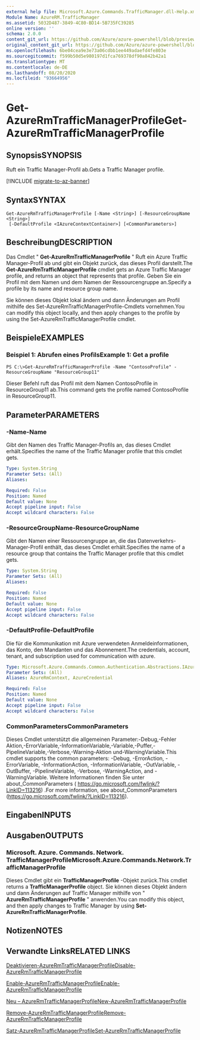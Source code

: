 ```yaml
---
external help file: Microsoft.Azure.Commands.TrafficManager.dll-Help.xml
Module Name: AzureRM.TrafficManager
ms.assetid: 5032D487-3849-4C80-BD14-5B735FC39285
online version: ''
schema: 2.0.0
content_git_url: https://github.com/Azure/azure-powershell/blob/preview/src/ResourceManager/TrafficManager/Commands.TrafficManager2/help/Get-AzureRmTrafficManagerProfile.md
original_content_git_url: https://github.com/Azure/azure-powershell/blob/preview/src/ResourceManager/TrafficManager/Commands.TrafficManager2/help/Get-AzureRmTrafficManagerProfile.md
ms.openlocfilehash: 6be04cea9e3e73a06cdbb1ee449adaefd4fe803e
ms.sourcegitcommit: f599b50d5e980197d1fca769378df90a842b42a1
ms.translationtype: MT
ms.contentlocale: de-DE
ms.lasthandoff: 08/20/2020
ms.locfileid: "93664956"
---
```

# <span data-ttu-id="2e9e9-101">Get-AzureRmTrafficManagerProfile</span><span class="sxs-lookup"><span data-stu-id="2e9e9-101">Get-AzureRmTrafficManagerProfile</span></span>

## <span data-ttu-id="2e9e9-102">Synopsis</span><span class="sxs-lookup"><span data-stu-id="2e9e9-102">SYNOPSIS</span></span>
<span data-ttu-id="2e9e9-103">Ruft ein Traffic Manager-Profil ab.</span><span class="sxs-lookup"><span data-stu-id="2e9e9-103">Gets a Traffic Manager profile.</span></span>

[!INCLUDE [migrate-to-az-banner](../../includes/migrate-to-az-banner.md)]

## <span data-ttu-id="2e9e9-104">Syntax</span><span class="sxs-lookup"><span data-stu-id="2e9e9-104">SYNTAX</span></span>

```
Get-AzureRmTrafficManagerProfile [-Name <String>] [-ResourceGroupName <String>]
 [-DefaultProfile <IAzureContextContainer>] [<CommonParameters>]
```

## <span data-ttu-id="2e9e9-105">Beschreibung</span><span class="sxs-lookup"><span data-stu-id="2e9e9-105">DESCRIPTION</span></span>
<span data-ttu-id="2e9e9-106">Das Cmdlet " **Get-AzureRmTrafficManagerProfile** " Ruft ein Azure Traffic Manager-Profil ab und gibt ein Objekt zurück, das dieses Profil darstellt.</span><span class="sxs-lookup"><span data-stu-id="2e9e9-106">The **Get-AzureRmTrafficManagerProfile** cmdlet gets an Azure Traffic Manager profile, and returns an object that represents that profile.</span></span>
<span data-ttu-id="2e9e9-107">Geben Sie ein Profil mit dem Namen und dem Namen der Ressourcengruppe an.</span><span class="sxs-lookup"><span data-stu-id="2e9e9-107">Specify a profile by its name and resource group name.</span></span>

<span data-ttu-id="2e9e9-108">Sie können dieses Objekt lokal ändern und dann Änderungen am Profil mithilfe des Set-AzureRmTrafficManagerProfile-Cmdlets vornehmen.</span><span class="sxs-lookup"><span data-stu-id="2e9e9-108">You can modify this object locally, and then apply changes to the profile by using the Set-AzureRmTrafficManagerProfile cmdlet.</span></span>

## <span data-ttu-id="2e9e9-109">Beispiele</span><span class="sxs-lookup"><span data-stu-id="2e9e9-109">EXAMPLES</span></span>

### <span data-ttu-id="2e9e9-110">Beispiel 1: Abrufen eines Profils</span><span class="sxs-lookup"><span data-stu-id="2e9e9-110">Example 1: Get a profile</span></span>
```
PS C:\>Get-AzureRmTrafficManagerProfile -Name "ContosoProfile" -ResourceGroupName "ResourceGroup11"
```

<span data-ttu-id="2e9e9-111">Dieser Befehl ruft das Profil mit dem Namen ContosoProfile in ResourceGroup11 ab.</span><span class="sxs-lookup"><span data-stu-id="2e9e9-111">This command gets the profile named ContosoProfile in ResourceGroup11.</span></span>

## <span data-ttu-id="2e9e9-112">Parameter</span><span class="sxs-lookup"><span data-stu-id="2e9e9-112">PARAMETERS</span></span>

### <span data-ttu-id="2e9e9-113">-Name</span><span class="sxs-lookup"><span data-stu-id="2e9e9-113">-Name</span></span>
<span data-ttu-id="2e9e9-114">Gibt den Namen des Traffic Manager-Profils an, das dieses Cmdlet erhält.</span><span class="sxs-lookup"><span data-stu-id="2e9e9-114">Specifies the name of the Traffic Manager profile that this cmdlet gets.</span></span>

```yaml
Type: System.String
Parameter Sets: (All)
Aliases: 

Required: False
Position: Named
Default value: None
Accept pipeline input: False
Accept wildcard characters: False
```

### <span data-ttu-id="2e9e9-115">-ResourceGroupName</span><span class="sxs-lookup"><span data-stu-id="2e9e9-115">-ResourceGroupName</span></span>
<span data-ttu-id="2e9e9-116">Gibt den Namen einer Ressourcengruppe an, die das Datenverkehrs-Manager-Profil enthält, das dieses Cmdlet erhält.</span><span class="sxs-lookup"><span data-stu-id="2e9e9-116">Specifies the name of a resource group that contains the Traffic Manager profile that this cmdlet gets.</span></span>

```yaml
Type: System.String
Parameter Sets: (All)
Aliases: 

Required: False
Position: Named
Default value: None
Accept pipeline input: False
Accept wildcard characters: False
```

### <span data-ttu-id="2e9e9-117">-DefaultProfile</span><span class="sxs-lookup"><span data-stu-id="2e9e9-117">-DefaultProfile</span></span>
<span data-ttu-id="2e9e9-118">Die für die Kommunikation mit Azure verwendeten Anmeldeinformationen, das Konto, den Mandanten und das Abonnement.</span><span class="sxs-lookup"><span data-stu-id="2e9e9-118">The credentials, account, tenant, and subscription used for communication with azure.</span></span>

```yaml
Type: Microsoft.Azure.Commands.Common.Authentication.Abstractions.IAzureContextContainer
Parameter Sets: (All)
Aliases: AzureRmContext, AzureCredential

Required: False
Position: Named
Default value: None
Accept pipeline input: False
Accept wildcard characters: False
```

### <span data-ttu-id="2e9e9-119">CommonParameters</span><span class="sxs-lookup"><span data-stu-id="2e9e9-119">CommonParameters</span></span>
<span data-ttu-id="2e9e9-120">Dieses Cmdlet unterstützt die allgemeinen Parameter:-Debug,-Fehler Aktion,-ErrorVariable,-InformationVariable,-Variable,-Puffer,-PipelineVariable,-Verbose,-Warning-Aktion und-WarningVariable.</span><span class="sxs-lookup"><span data-stu-id="2e9e9-120">This cmdlet supports the common parameters: -Debug, -ErrorAction, -ErrorVariable, -InformationAction, -InformationVariable, -OutVariable, -OutBuffer, -PipelineVariable, -Verbose, -WarningAction, and -WarningVariable.</span></span> <span data-ttu-id="2e9e9-121">Weitere Informationen finden Sie unter about_CommonParameters ( https://go.microsoft.com/fwlink/?LinkID=113216) .</span><span class="sxs-lookup"><span data-stu-id="2e9e9-121">For more information, see about_CommonParameters (https://go.microsoft.com/fwlink/?LinkID=113216).</span></span>

## <span data-ttu-id="2e9e9-122">Eingaben</span><span class="sxs-lookup"><span data-stu-id="2e9e9-122">INPUTS</span></span>

## <span data-ttu-id="2e9e9-123">Ausgaben</span><span class="sxs-lookup"><span data-stu-id="2e9e9-123">OUTPUTS</span></span>

### <span data-ttu-id="2e9e9-124">Microsoft. Azure. Commands. Network. TrafficManagerProfile</span><span class="sxs-lookup"><span data-stu-id="2e9e9-124">Microsoft.Azure.Commands.Network.TrafficManagerProfile</span></span>
<span data-ttu-id="2e9e9-125">Dieses Cmdlet gibt ein **TrafficManagerProfile** -Objekt zurück.</span><span class="sxs-lookup"><span data-stu-id="2e9e9-125">This cmdlet returns a **TrafficManagerProfile** object.</span></span>
<span data-ttu-id="2e9e9-126">Sie können dieses Objekt ändern und dann Änderungen auf Traffic Manager mithilfe von " **AzureRmTrafficManagerProfile** " anwenden.</span><span class="sxs-lookup"><span data-stu-id="2e9e9-126">You can modify this object, and then apply changes to Traffic Manager by using **Set-AzureRmTrafficManagerProfile**.</span></span>

## <span data-ttu-id="2e9e9-127">Notizen</span><span class="sxs-lookup"><span data-stu-id="2e9e9-127">NOTES</span></span>

## <span data-ttu-id="2e9e9-128">Verwandte Links</span><span class="sxs-lookup"><span data-stu-id="2e9e9-128">RELATED LINKS</span></span>

[<span data-ttu-id="2e9e9-129">Deaktivieren-AzureRmTrafficManagerProfile</span><span class="sxs-lookup"><span data-stu-id="2e9e9-129">Disable-AzureRmTrafficManagerProfile</span></span>](./Disable-AzureRmTrafficManagerProfile.md)

[<span data-ttu-id="2e9e9-130">Enable-AzureRmTrafficManagerProfile</span><span class="sxs-lookup"><span data-stu-id="2e9e9-130">Enable-AzureRmTrafficManagerProfile</span></span>](./Enable-AzureRmTrafficManagerProfile.md)

[<span data-ttu-id="2e9e9-131">Neu – AzureRmTrafficManagerProfile</span><span class="sxs-lookup"><span data-stu-id="2e9e9-131">New-AzureRmTrafficManagerProfile</span></span>](./New-AzureRmTrafficManagerProfile.md)

[<span data-ttu-id="2e9e9-132">Remove-AzureRmTrafficManagerProfile</span><span class="sxs-lookup"><span data-stu-id="2e9e9-132">Remove-AzureRmTrafficManagerProfile</span></span>](./Remove-AzureRmTrafficManagerProfile.md)

[<span data-ttu-id="2e9e9-133">Satz-AzureRmTrafficManagerProfile</span><span class="sxs-lookup"><span data-stu-id="2e9e9-133">Set-AzureRmTrafficManagerProfile</span></span>](./Set-AzureRmTrafficManagerProfile.md)


